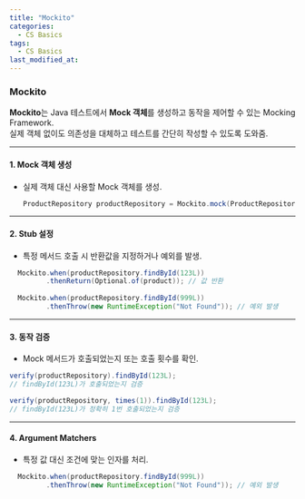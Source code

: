 ```yaml
---
title: "Mockito"
categories:
  - CS Basics
tags:
  - CS Basics
last_modified_at: 
---
```


### Mockito
**Mockito**는 Java 테스트에서 **Mock 객체**를 생성하고 동작을 제어할 수 있는 Mocking Framework.  
실제 객체 없이도 의존성을 대체하고 테스트를 간단히 작성할 수 있도록 도와줌.

---

#### 1. **Mock 객체 생성**
- 실제 객체 대신 사용할 Mock 객체를 생성.


  ```java
  ProductRepository productRepository = Mockito.mock(ProductRepository.class);
  ```
---  

#### 2. **Stub 설정**
- 특정 메서드 호출 시 반환값을 지정하거나 예외를 발생.


```java
  Mockito.when(productRepository.findById(123L))
         .thenReturn(Optional.of(product)); // 값 반환
  
  Mockito.when(productRepository.findById(999L))
         .thenThrow(new RuntimeException("Not Found")); // 예외 발생
```

---

#### 3. **동작 검증**
- Mock 메서드가 호출되었는지 또는 호출 횟수를 확인.

```java
verify(productRepository).findById(123L);   
// findById(123L)가 호출되었는지 검증       

verify(productRepository, times(1)).findById(123L); 
// findById(123L)가 정확히 1번 호출되었는지 검증  
```  

---

#### 4. **Argument Matchers**
- 특정 값 대신 조건에 맞는 인자를 처리.


```java
  Mockito.when(productRepository.findById(999L))
         .thenThrow(new RuntimeException("Not Found")); // 예외 발생
```
